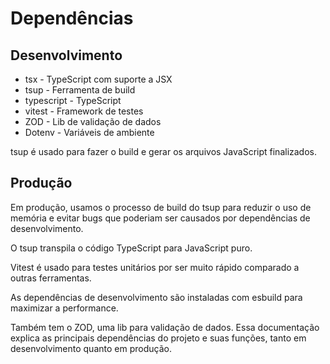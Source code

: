 # Dependências

## Desenvolvimento

- tsx - TypeScript com suporte a JSX
- tsup - Ferramenta de build
- typescript - TypeScript
- vitest - Framework de testes
- ZOD - Lib de validação de dados
- Dotenv - Variáveis de ambiente

tsup é usado para fazer o build e gerar os arquivos JavaScript finalizados.

## Produção

Em produção, usamos o processo de build do tsup para reduzir o uso de memória e evitar bugs que poderiam ser causados por dependências de desenvolvimento.

O tsup transpila o código TypeScript para JavaScript puro.

Vitest é usado para testes unitários por ser muito rápido comparado a outras ferramentas.

As dependências de desenvolvimento são instaladas com esbuild para maximizar a performance.

Também tem o ZOD, uma lib para validação de dados. Essa documentação explica as principais dependências do projeto e suas funções, tanto em desenvolvimento quanto em produção.
